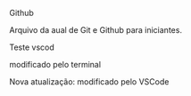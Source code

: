 Github

Arquivo da aual de Git e Github para iniciantes.
 

Teste vscod 

modificado pelo terminal

Nova atualização: modificado pelo VSCode